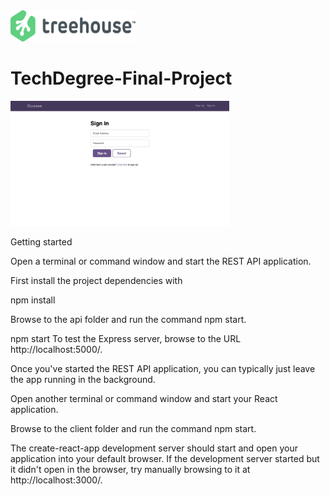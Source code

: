 <img src='readme-images/treehouse.png' width='200' height='50' alt='treehouse logo'/>


# TechDegree-Final-Project

<img src='readme-images/login.jpeg' width='350' height='200' alt='project preview'/>


Getting started

Open a terminal or command window and start the REST API application.

First install the project dependencies with 

npm install

Browse to the api folder and run the command npm start.

npm start
To test the Express server, browse to the URL http://localhost:5000/.

Once you've started the REST API application, you can typically just leave the app running in the background.

Open another terminal or command window and start your React application.

Browse to the client folder and run the command npm start.

The create-react-app development server should start and open your application into your default browser. If the development server started but it didn't open in the browser, try manually browsing to it at http://localhost:3000/.